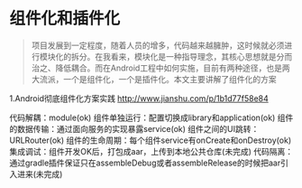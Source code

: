 
# 组件化和插件化

>项目发展到一定程度，随着人员的增多，代码越来越臃肿，这时候就必须进行模块化的拆分。在我看来，模块化是一种指导理念，其核心思想就是分而治之、降低耦合。而在Android工程中如何实施，目前有两种途径，也是两大流派，一个是组件化，一个是插件化。本文主要讲解了组件化的方案

1.Android彻底组件化方案实践
http://www.jianshu.com/p/1b1d77f58e84

代码解耦：module(ok)
组件单独运行：配置切换成library和application(ok)
组件的数据传输：通过面向服务的实现暴露service(ok)
组件之间的UI跳转：URLRouter(ok)
组件的生命周期：每个组件service有onCreate和onDestroy(ok)
集成调试：组件开发OK后，打包成aar，上传到本地公共仓库(未完成)
代码隔离：通过gradle插件保证只在assembleDebug或者assembleRelease的时候把aar引入进来(未完成)













